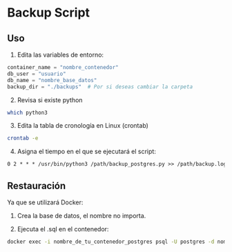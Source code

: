# Backup Script

## Uso
1. Edita las variables de entorno:

```py
container_name = "nombre_contenedor"
db_user = "usuario"
db_name = "nombre_base_datos"
backup_dir = "./backups"  # Por si deseas cambiar la carpeta
```

2. Revisa si existe python

```bash
which python3
```

3. Edita la tabla de cronología en Linux (crontab)

```bash
crontab -e
```

4. Asigna el tiempo en el que se ejecutará el script:

```txt
0 2 * * * /usr/bin/python3 /path/backup_postgres.py >> /path/backup.log 2>&1
```

## Restauración
Ya que se utilizará Docker:

1. Crea la base de datos, el nombre no importa.

2. Ejecuta el .sql en el contenedor:

```bash
docker exec -i nombre_de_tu_contenedor_postgres psql -U postgres -d nombre_de_tu_base_de_datos < /path/backup.sql
```
